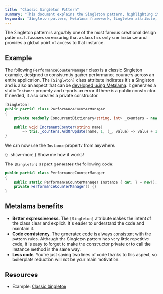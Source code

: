 ```yaml
---
title: "Classic Singleton Pattern"
summary: "This document explains the Singleton pattern, highlighting its implementation and benefits using the Metalama framework."
keywords: "Singleton pattern, Metalama framework, Singleton attribute, static Instance property, code consistency, boilerplate reduction"
---
```


The Singleton pattern is arguably one of the most famous creational design patterns. It focuses on ensuring that a class has only one instance and provides a global point of access to that instance.

## Example

The following `PerformanceCounterManager` class is a classic Singleton example, designed to consistently gather performance counters across an entire application. The `[Singleton]` class attribute indicates it's a Singleton and is also an aspect that can be [developed using Metalama](https://doc.metalama.net/examples/singleton/singleton-1#aspect-implementation). It generates a static `Instance` property and reports an error if there is a public constructor. If needed, it also creates a private constructor.

```cs
[Singleton]
public partial class PerformanceCounterManager
{
    private readonly ConcurrentDictionary<string, int> _counters = new();

    public void IncrementCounter(string name)
        => this._counters.AddOrUpdate(name, 1, (_, value) => value + 1);
}
```

We can now use the `Instance` property from anywhere.

{: .show-more }
Show me how it works!

The `[Singleton]` aspect generates the following code:

```cs
public partial class PerformanceCounterManager
{
    public static PerformanceCounterManager Instance { get; } = new();
    private PerformanceCounterManager() {}
}
```

## Metalama benefits

* **Better expressiveness**. The `[Singleton]` attribute makes the intent of the class clear and explicit. It's easier to understand the code and maintain it.
* **Code consistency**. The generated code is always consistent with the pattern rules. Although the Singleton pattern has very little repetitive code, it is easy to forget to make the constructor private or to call the Instance method in the same way.
* **Less code**. You're just saving two lines of code thanks to this aspect, so boilerplate reduction will not be your main motivation.

## Resources

* Example: [Classic Singleton](https://doc.metalama.net/examples/singleton/singleton-1)
